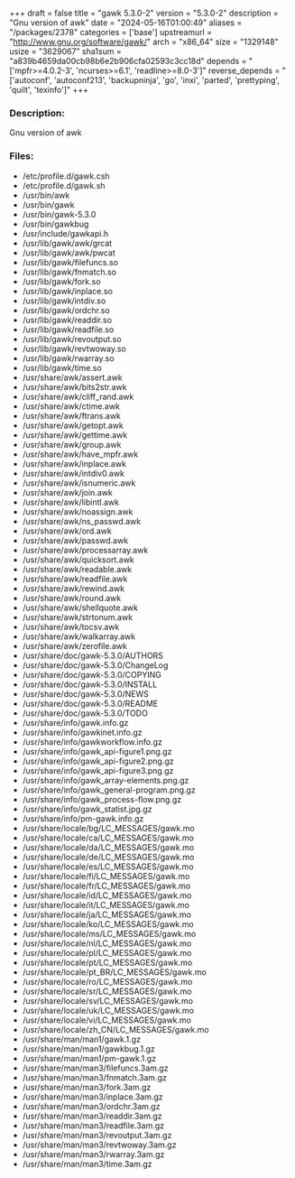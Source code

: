 +++
draft = false
title = "gawk 5.3.0-2"
version = "5.3.0-2"
description = "Gnu version of awk"
date = "2024-05-16T01:00:49"
aliases = "/packages/2378"
categories = ['base']
upstreamurl = "http://www.gnu.org/software/gawk/"
arch = "x86_64"
size = "1329148"
usize = "3629067"
sha1sum = "a839b4659da00cb98b6e2b906cfa02593c3cc18d"
depends = "['mpfr>=4.0.2-3', 'ncurses>=6.1', 'readline>=8.0-3']"
reverse_depends = "['autoconf', 'autoconf213', 'backupninja', 'go', 'inxi', 'parted', 'prettyping', 'quilt', 'texinfo']"
+++
### Description: 
Gnu version of awk

### Files: 
* /etc/profile.d/gawk.csh
* /etc/profile.d/gawk.sh
* /usr/bin/awk
* /usr/bin/gawk
* /usr/bin/gawk-5.3.0
* /usr/bin/gawkbug
* /usr/include/gawkapi.h
* /usr/lib/gawk/awk/grcat
* /usr/lib/gawk/awk/pwcat
* /usr/lib/gawk/filefuncs.so
* /usr/lib/gawk/fnmatch.so
* /usr/lib/gawk/fork.so
* /usr/lib/gawk/inplace.so
* /usr/lib/gawk/intdiv.so
* /usr/lib/gawk/ordchr.so
* /usr/lib/gawk/readdir.so
* /usr/lib/gawk/readfile.so
* /usr/lib/gawk/revoutput.so
* /usr/lib/gawk/revtwoway.so
* /usr/lib/gawk/rwarray.so
* /usr/lib/gawk/time.so
* /usr/share/awk/assert.awk
* /usr/share/awk/bits2str.awk
* /usr/share/awk/cliff_rand.awk
* /usr/share/awk/ctime.awk
* /usr/share/awk/ftrans.awk
* /usr/share/awk/getopt.awk
* /usr/share/awk/gettime.awk
* /usr/share/awk/group.awk
* /usr/share/awk/have_mpfr.awk
* /usr/share/awk/inplace.awk
* /usr/share/awk/intdiv0.awk
* /usr/share/awk/isnumeric.awk
* /usr/share/awk/join.awk
* /usr/share/awk/libintl.awk
* /usr/share/awk/noassign.awk
* /usr/share/awk/ns_passwd.awk
* /usr/share/awk/ord.awk
* /usr/share/awk/passwd.awk
* /usr/share/awk/processarray.awk
* /usr/share/awk/quicksort.awk
* /usr/share/awk/readable.awk
* /usr/share/awk/readfile.awk
* /usr/share/awk/rewind.awk
* /usr/share/awk/round.awk
* /usr/share/awk/shellquote.awk
* /usr/share/awk/strtonum.awk
* /usr/share/awk/tocsv.awk
* /usr/share/awk/walkarray.awk
* /usr/share/awk/zerofile.awk
* /usr/share/doc/gawk-5.3.0/AUTHORS
* /usr/share/doc/gawk-5.3.0/ChangeLog
* /usr/share/doc/gawk-5.3.0/COPYING
* /usr/share/doc/gawk-5.3.0/INSTALL
* /usr/share/doc/gawk-5.3.0/NEWS
* /usr/share/doc/gawk-5.3.0/README
* /usr/share/doc/gawk-5.3.0/TODO
* /usr/share/info/gawk.info.gz
* /usr/share/info/gawkinet.info.gz
* /usr/share/info/gawkworkflow.info.gz
* /usr/share/info/gawk_api-figure1.png.gz
* /usr/share/info/gawk_api-figure2.png.gz
* /usr/share/info/gawk_api-figure3.png.gz
* /usr/share/info/gawk_array-elements.png.gz
* /usr/share/info/gawk_general-program.png.gz
* /usr/share/info/gawk_process-flow.png.gz
* /usr/share/info/gawk_statist.jpg.gz
* /usr/share/info/pm-gawk.info.gz
* /usr/share/locale/bg/LC_MESSAGES/gawk.mo
* /usr/share/locale/ca/LC_MESSAGES/gawk.mo
* /usr/share/locale/da/LC_MESSAGES/gawk.mo
* /usr/share/locale/de/LC_MESSAGES/gawk.mo
* /usr/share/locale/es/LC_MESSAGES/gawk.mo
* /usr/share/locale/fi/LC_MESSAGES/gawk.mo
* /usr/share/locale/fr/LC_MESSAGES/gawk.mo
* /usr/share/locale/id/LC_MESSAGES/gawk.mo
* /usr/share/locale/it/LC_MESSAGES/gawk.mo
* /usr/share/locale/ja/LC_MESSAGES/gawk.mo
* /usr/share/locale/ko/LC_MESSAGES/gawk.mo
* /usr/share/locale/ms/LC_MESSAGES/gawk.mo
* /usr/share/locale/nl/LC_MESSAGES/gawk.mo
* /usr/share/locale/pl/LC_MESSAGES/gawk.mo
* /usr/share/locale/pt/LC_MESSAGES/gawk.mo
* /usr/share/locale/pt_BR/LC_MESSAGES/gawk.mo
* /usr/share/locale/ro/LC_MESSAGES/gawk.mo
* /usr/share/locale/sr/LC_MESSAGES/gawk.mo
* /usr/share/locale/sv/LC_MESSAGES/gawk.mo
* /usr/share/locale/uk/LC_MESSAGES/gawk.mo
* /usr/share/locale/vi/LC_MESSAGES/gawk.mo
* /usr/share/locale/zh_CN/LC_MESSAGES/gawk.mo
* /usr/share/man/man1/gawk.1.gz
* /usr/share/man/man1/gawkbug.1.gz
* /usr/share/man/man1/pm-gawk.1.gz
* /usr/share/man/man3/filefuncs.3am.gz
* /usr/share/man/man3/fnmatch.3am.gz
* /usr/share/man/man3/fork.3am.gz
* /usr/share/man/man3/inplace.3am.gz
* /usr/share/man/man3/ordchr.3am.gz
* /usr/share/man/man3/readdir.3am.gz
* /usr/share/man/man3/readfile.3am.gz
* /usr/share/man/man3/revoutput.3am.gz
* /usr/share/man/man3/revtwoway.3am.gz
* /usr/share/man/man3/rwarray.3am.gz
* /usr/share/man/man3/time.3am.gz
